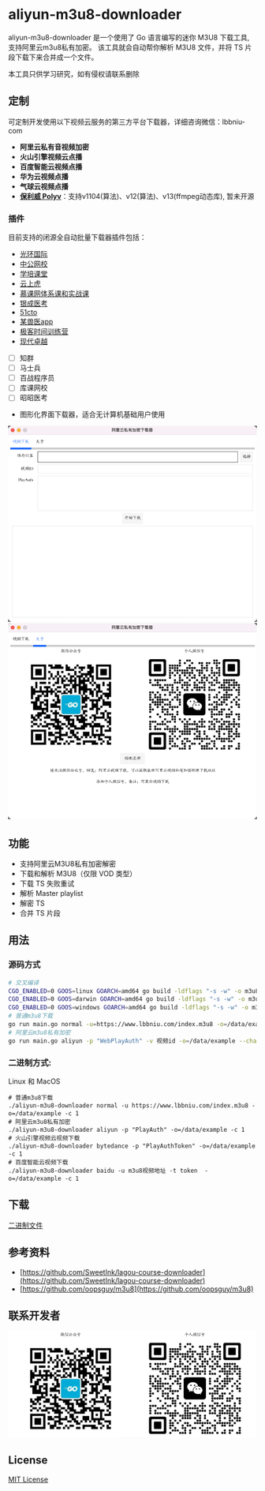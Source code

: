 # aliyun-m3u8-downloader

aliyun-m3u8-downloader 是一个使用了 Go 语言编写的迷你 M3U8 下载工具, 支持阿里云m3u8私有加密。 该工具就会自动帮你解析 M3U8 文件，并将 TS 片段下载下来合并成一个文件。

本工具只供学习研究，如有侵权请联系删除

## 定制
可定制开发使用以下视频云服务的第三方平台下载器，详细咨询微信：lbbniu-com
- **阿里云私有音视频加密**
- **火山引擎视频云点播**
- **百度智能云视频点播**
- **华为云视频点播**
- **气球云视频点播**
- **[保利威 Polyv](https://www.polyv.net/)**：支持v1104(算法)、v12(算法)、v13(ffmpeg动态库), 暂未开源

### 插件
目前支持的闭源全自动批量下载器插件包括：
- [光环国际](https://yun.aura.cn)
- [中公网校](https://www.eoffcn.com)
- [学培课堂](https://www.fhzjedu.com)
- [云上虎](https://www.huohujiaoyu.com)
- [慕课网体系课和实战课](https://www.imooc.com)
- [银成医考](https://wx.yixueks.com)
- [51cto](https://edu.51cto.com)
- [某兽医app](https://www.med126.com/)
- [极客时间训练营](https://time.geekbang.org/)
- [现代卓越](https://remote.chinapm.org/)
- [ ] 知群
- [ ] 马士兵
- [ ] 百战程序员
- [ ] 库课网校
- [ ] 昭昭医考
- 图形化界面下载器，适合无计算机基础用户使用

![main](./images/main.png)
![about](./images/about.png)

## 功能

- 支持阿里云M3U8私有加密解密
- 下载和解析 M3U8（仅限 VOD 类型）
- 下载 TS 失败重试
- 解析 Master playlist
- 解密 TS
- 合并 TS 片段

## 用法

### 源码方式

```bash
# 交叉编译
CGO_ENABLED=0 GOOS=linux GOARCH=amd64 go build -ldflags "-s -w" -o m3u8-downloader
CGO_ENABLED=0 GOOS=darwin GOARCH=amd64 go build -ldflags "-s -w" -o m3u8-downloader
CGO_ENABLED=0 GOOS=windows GOARCH=amd64 go build -ldflags "-s -w" -o m3u8-downloader.exe
# 普通m3u8下载
go run main.go normal -u=https://www.lbbniu.com/index.m3u8 -o=/data/example --chanSize 1
# 阿里云m3u8私有加密
go run main.go aliyun -p "WebPlayAuth" -v 视频id -o=/data/example --chanSize 1
```

### 二进制方式:

Linux 和 MacOS

```
# 普通m3u8下载
./aliyun-m3u8-downloader normal -u https://www.lbbniu.com/index.m3u8 -o=/data/example -c 1
# 阿里云m3u8私有加密
./aliyun-m3u8-downloader aliyun -p "PlayAuth" -o=/data/example -c 1
# 火山引擎视频云视频下载
./aliyun-m3u8-downloader bytedance -p "PlayAuthToken" -o=/data/example -c 1
# 百度智能云视频下载
./aliyun-m3u8-downloader baidu -u m3u8视频地址 -t token  -o=/data/example -c 1
```

## 下载

[二进制文件](https://github.com/lbbniu/aliyun-m3u8-downloader/releases)

## 参考资料

- [https://github.com/SweetInk/lagou-course-downloader](https://github.com/SweetInk/lagou-course-downloader)
- [https://github.com/oopsguy/m3u8](https://github.com/oopsguy/m3u8)

## 联系开发者

![wechat](./images/wechat.png)

## License

[MIT License](./LICENSE)
